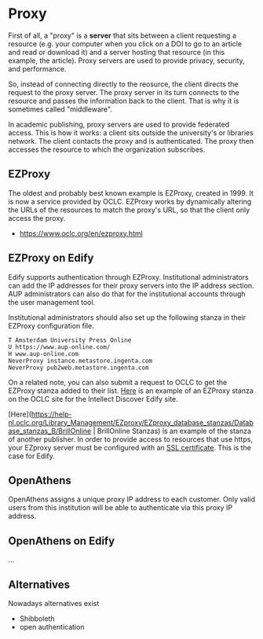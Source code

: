 # Proxy

First of all, a "proxy" is a **server** that sits between a client requesting a resource (e.g. your computer when you click on a DOI to go to an article and read or download it) and a server hosting that resource (in this example, the article). Proxy servers are used to provide privacy, security, and performance.

So, instead of connecting directly to the reosurce, the client directs the request to the proxy server. The proxy server in its turn connects to the resource and passes the information back to the client. That is why it is sometimes called "middleware".

In academic publishing, proxy servers are used to provide federated access. This is how it works: a client sits outside the university's or libraries network. The client contacts the proxy and is authenticated. The proxy then accesses the resource to which the organization subscribes.

## EZProxy 

The oldest and probably best known example is EZProxy, created in 1999. It is now a service provided by OCLC. EZProxy works by dynamically altering the URLs of the resources to match the proxy's URL, so that the client only access the proxy. 

- https://www.oclc.org/en/ezproxy.html

## EZProxy on Edify

Edify supports authentication through EZProxy. Institutional administrators can add the IP addresses for their proxy servers into the IP address section. AUP administrators can also do that for the institutional accounts through the user management tool.

Institutional administrators should also set up the following stanza in their EZProxy configuration file.

```
T Amsterdam University Press Online
U https://www.aup-online.com/
H www.aup-online.com
NeverProxy instance.metastore.ingenta.com
NeverProxy pub2web.metastore.ingenta.com
```

On a related note, you can also submit a request to OCLC to get the EZProxy stanza added to their list. [Here](https://help.oclc.org/Library_Management/EZproxy/EZproxy_database_stanzas/Database_stanzas_I/Intellect_Discover) is an example of an EZProxy stanza on the OCLC site for the Intellect Discover Edify site.

[Here](https://help-nl.oclc.org/Library_Management/EZproxy/EZproxy_database_stanzas/Database_stanzas_B/BrillOnline | BrillOnline Stanzas) is an example of the stanza of another publisher. In order to provide access to resources that use https, your EZproxy server must be configured with an [SSL certificate](https://help-nl.oclc.org/Library_Management/EZproxy/Secure_your_EZproxy_server/010SSL_configuration). This is the case  for Edify.

## OpenAthens
OpenAthens assigns a unique proxy IP address to each customer. Only valid users from this institution will be able to
authenticate via this proxy IP address.

## OpenAthens on Edify
...

## Alternatives
Nowadays alternatives exist

- Shibboleth
- open authentication

